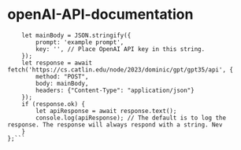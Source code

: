 # openAI-API-documentation

```async function requestGPT() { // This function can be renamed to anything.
    let mainBody = JSON.stringify({
        prompt: 'example prompt',
        key: '', // Place OpenAI API key in this string.
    });
    let response = await fetch('https://cs.catlin.edu/node/2023/dominic/gpt/gpt35/api', {
        method: "POST",
        body: mainBody,
        headers: {"Content-Type": "application/json"}
    });
    if (response.ok) {
        let apiResponse = await response.text();
        console.log(apiResponse); // The default is to log the response. The response will always respond with a string. Nev
    }
};```
